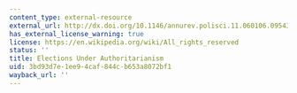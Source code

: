 ```yaml
---
content_type: external-resource
external_url: http://dx.doi.org/10.1146/annurev.polisci.11.060106.095434
has_external_license_warning: true
license: https://en.wikipedia.org/wiki/All_rights_reserved
status: ''
title: Elections Under Authoritarianism
uid: 3bd93d7e-1ee9-4caf-844c-b653a8072bf1
wayback_url: ''
---
```

